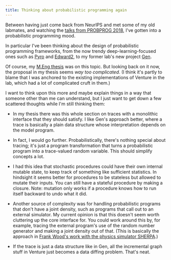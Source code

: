 ```yaml
---
title: Thinking about probabilistic programming again
---
```


Between having just come back from NeurIPS and met some of my old labmates, and
watching the [talks from PROBPROG 2018][probprog], I've gotten into a
probabilistic programming mood.

[probprog]: https://www.youtube.com/playlist?list=PL_PW0E_Tf2qvXBEpl10Y39RULTN-ExzZQ

In particular I've been thinking about the design of probabilistic programming
frameworks, from the now trendy deep-learning-focused ones such as [Pyro][pyro]
and [Edward2][edward2], to my former lab's new project [Gen][gen].

[pyro]: http://pyro.ai/
[edward2]: https://github.com/tensorflow/probability/tree/master/tensorflow_probability/python/edward2
[gen]: https://github.com/probcomp/Gen

Of course, my [M.Eng thesis][thesis] was on this topic. But looking back on it
now, the proposal in my thesis seems *way too complicated*. (I think it's
partly to blame that I was anchored to the existing implementations of Venture
in the lab, which had a lot of complicated cruft in them.)

[thesis]: https://dspace.mit.edu/handle/1721.1/113160

I want to think upon this more and maybe explain things in a way that someone
other than me can understand, but I just want to get down a few scattered
thoughts while I'm still thinking them:

<!-- PELICAN_END_SUMMARY -->

- In my thesis there was this whole section on traces with a monolithic
  interface that they should satisfy. I like Gen's approach better, where a
  trace is basically a plain data structure whose interpretation depends on the
  model program.
  
- In fact, I would go further. Probabilistically, there's nothing special about
  tracing; it's just a program transformation that turns a probabilistic program
  into a trace-valued random variable. This should simplify concepts a lot.
  
- I had this idea that stochastic procedures could have their own internal
  mutable state, to keep track of something like sufficient statistics. In
  hindsight it seems better for procedures to be stateless but allowed to mutate
  their inputs. You can still have a stateful procedure by making a closure.
  Note: mutation only works if a procedure knows how to run itself backward to
  undo what it did.
  
- Another source of complexity was for handling probabilistic programs that
  don't have a joint density, such as programs that call out to an external
  simulator. My current opinion is that this doesn't seem worth cluttering up
  the core interface for. You could work around this by, for example, tracing
  the external program's use of the random number generator and making a joint
  density out of that. (This is basically the approach in [Frank Wood's work
  with the physics simulator SHERPA][sherpa].)

- If the trace is just a data structure like in Gen, all the incremental graph
  stuff in Venture just becomes a data diffing problem. That's neat.
    
[sherpa]: https://arxiv.org/pdf/1807.07706.pdf

